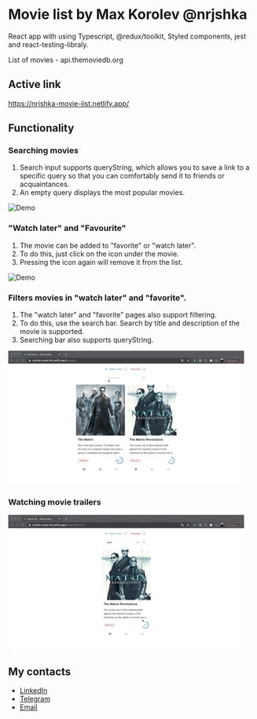 # Movie list by Max Korolev @nrjshka

React app with using Typescript, @redux/toolkit, Styled components, jest and react-testing-libraly.

List of movies - api.themoviedb.org

## Active link
https://nrjshka-movie-list.netlify.app/

## Functionality
### Searching movies
1. Search input supports queryString, which allows you to save a link to a specific query so that you can comfortably send it to friends or acquaintances.
2. An empty query displays the most popular movies.

![Demo](https://github.com/nrjshka/movie-list/blob/main/media/movieList1.gif)


### "Watch later" and "Favourite"
1. The movie can be added to "favorite" or "watch later".
2. To do this, just click on the icon under the movie.
3. Pressing the icon again will remove it from the list.

![Demo](https://github.com/nrjshka/movie-list/blob/main/media/movieList2.gif)

### Filters movies in "watch later" and "favorite".
1. The "watch later" and "favorite" pages also support filtering.
2. To do this, use the search bar. Search by title and description of the movie is supported.
3. Searching bar also supports queryString.

![Demo](https://github.com/nrjshka/movie-list/blob/main/media/movieList3.gif)

### Watching movie trailers

![Demo](https://github.com/nrjshka/movie-list/blob/main/media/movieList4.gif)

## My contacts

- [LinkedIn](https://www.linkedin.com/in/nrjshka/)
- [Telegram](t.me/nrjshka)
- [Email](mailto:nrjshka@gmail.com)
